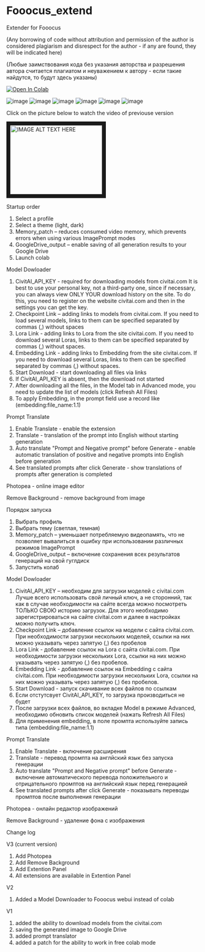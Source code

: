 # Fooocus_extend
Extender for Fooocus

(Any borrowing of code without attribution and permission of the author is considered plagiarism and disrespect for the author - if any are found, they will be indicated here)

(Любые заимствования кода без указания авторства и разрешения автора считается плагиатом и неуважением к автору - если такие найдутся, то будут здесь указаны)


<a href="https://colab.research.google.com/github/shaitanzx/Fooocus_extend/blob/main/Fooocus_extend_wo_update.ipynb" rel="nofollow"><img src="https://colab.research.google.com/assets/colab-badge.svg" alt="Open In Colab" data-canonical-src="https://colab.research.google.com/assets/colab-badge.svg"></a>

![image](https://github.com/shaitanzx/Fooocus_extend/assets/162459965/9e5a8088-5a70-4898-a86d-b5b4cdf5cd27)
![image](https://github.com/shaitanzx/Fooocus_extend/assets/162459965/e59e3400-0d75-4428-bbee-46e7011dbaa1)
![image](https://github.com/shaitanzx/Fooocus_extend/assets/162459965/5211a026-0eb9-4838-b650-8aeeed097e9b)
![image](https://github.com/shaitanzx/Fooocus_extend/assets/162459965/bfc44a92-dc55-4896-8e9d-ca62c36a664d)
![image](https://github.com/shaitanzx/Fooocus_extend/assets/162459965/db746844-fae7-4e16-91f9-881df70a3c77)
![image](https://github.com/shaitanzx/Fooocus_extend/assets/162459965/a117eea0-8278-4a03-b2d6-8f5d21ce6bb7)


Сlick on the picture below to watch the video of previouse version


<a href="http://www.youtube.com/watch?feature=player_embedded&v=VuXzHu4PLsk
" target="_blank"><img src="http://img.youtube.com/vi/VuXzHu4PLsk/0.jpg" 
alt="IMAGE ALT TEXT HERE" width="240" height="180" border="10" /></a>

Startup order
1. Select a profile
2. Select a theme (light, dark)
3. Memory_patch – reduces consumed video memory, which prevents errors when using various ImagePrompt modes
4. GoogleDrive_output – enable saving of all generation results to your Google Drive
5. Launch colab

Model Dowloader
1. CivitAI_API_KEY - required for downloading models from civitai.com It is best to use your personal key, not a third-party one, since if necessary, you can always view ONLY YOUR download history on the site. To do this, you need to register on the website civitai.com and then in the settings you can get the key.
2. Checkpoint Link – adding links to models from civitai.com. If you need to load several models, links to them can be specified separated by commas (,) without spaces
3. Lora Link - adding links to Lora from the site civitai.com. If you need to download several Loras, links to them can be specified separated by commas (,) without spaces.
4. Embedding Link - adding links to Embedding from the site civitai.com. If you need to download several Loras, links to them can be specified separated by commas (,) without spaces.
5. Start Download - start downloading all files via links
6. If CivitAI_API_KEY is absent, then the download not started
7. After downloading all the files, in the Model tab in Advanced mode, you need to update the list of models (click Refresh All Files)
8. To apply Embedding, in the prompt field use a record like (embedding:file_name:1.1)

Prompt Translate
1. Enable Translate - enable the extension
2. Translate - translation of the prompt into English without starting generation
3. Auto translate "Prompt and Negative prompt" before Generate - enable automatic translation of positive and negative prompts into English before generation
4. See translated prompts after click Generate - show translations of prompts after generation is completed

Photopea - online image editor

Remove Background - remove background from image

Порядок запуска
1.	Выбрать профиль
2.	Выбрать тему (светлая, темная)
3.	Memory_patch – уменьшает потребляемую видеопамять, что не позволяет вывалиться в ошибку при использовании различных режимов ImagePrompt
4.	GoogleDrive_output – включение сохранения всех результатов генераций на свой гуглдиск
5.	Запустить колаб

Model Dowloader
1.	CivitAI_API_KEY – необходим для загрузки моделей с civitai.com  Лучше всего использовать свой личный ключ, а не сторонний, так как в случае необходимости на сайте всегда можно посмотреть ТОЛЬКО СВОЮ историю загрузок. Для этого необходимо зарегистрироваться на сайте civitai.com и далее в настройках можно получить ключ.
2.	Checkpoint Link – добавление ссылок на модели с сайта civitai.com. При необходимости загрузки нескольких моделей, ссылки на них можно указывать через запятую (,) без пробелов
3.	Lora Link - добавление ссылок на Lora с сайта civitai.com. При необходимости загрузки нескольких Lora, ссылки на них можно указывать через запятую (,)  без пробелов.
4.	Embedding Link - добавление ссылок на Embedding с сайта civitai.com. При необходимости загрузки нескольких Lora, ссылки на них можно указывать через запятую (,)  без пробелов.
5.	Start Download - запуск скачивание всех файлов по ссылкам
6.	Если отстутсвует CivitAI_API_KEY, то загрузка производиться не будет
7.	После загрузки всех файлов, во вкладке Model в режиме Advanced, необходимо обновить список моделей (нажать Refresh All Files) 
8.	Для применения embedding, в поле промпта используйте запись типа (embedding:file_name:1.1)

Prompt Translate
1. Enable Translate - включение расширения
2. Translate - перевод промпта на англйский язык без запуска генерации
3. Auto translate "Prompt and Negative prompt" before Generate - включение автоматического перевода положительного и отрицательного промптов на английский язык перед генерацией
4. See translated prompts after click Generate - показывать переводы промптов после выполнения генерации

Photopea - онлайн редактор изображений

Remove Background - удаление фона с изображения


Change log

V3 (current version)
1. Add Photopea
2. Add Remove Background
3. Add Extention Panel
4. All extensions are available in Extention Panel

V2
1. Added a Model Downloader to Fooocus webui instead of colab

V1
1. added the ability to download models from the civitai.com
2. saving the generated image to Google Drive
3. added prompt translator
4. added a patch for the ability to work in free colab mode 
